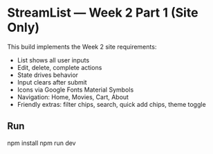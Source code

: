 # StreamList — Week 2 Part 1 (Site Only)

This build implements the Week 2 site requirements:
- List shows all user inputs
- Edit, delete, complete actions
- State drives behavior
- Input clears after submit
- Icons via Google Fonts Material Symbols
- Navigation: Home, Movies, Cart, About
- Friendly extras: filter chips, search, quick add chips, theme toggle

## Run
npm install
npm run dev
